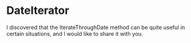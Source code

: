 # DateIterator
I discovered that the IterateThroughDate method can be quite useful in certain situations, and I would like to share it with you.
